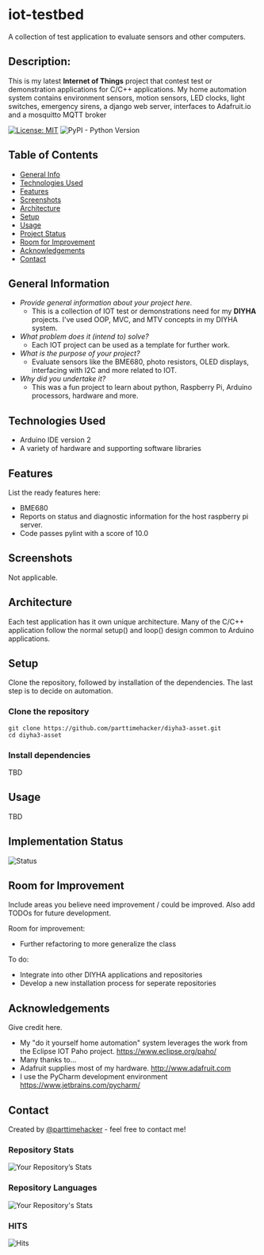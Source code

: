 # iot-testbed
A collection of test application to evaluate sensors and other computers. 
## Description: 
This is my latest **Internet of Things** project that contest test or demonstration applications for C/C++ applications. My home automation system contains environment sensors, motion sensors, LED clocks, light switches, emergency sirens, a django web server, interfaces to Adafruit.io and a mosquitto MQTT broker

[![License: MIT](https://img.shields.io/badge/License-MIT-yellow.svg)](https://opensource.org/licenses/MIT)
![PyPI - Python Version](https://img.shields.io/pypi/pyversions/Django)
## Table of Contents
* [General Info](#general-information)
* [Technologies Used](#technologies-used)
* [Features](#features)
* [Screenshots](#screenshots)
* [Architecture](#architecture)
* [Setup](#setup)
* [Usage](#usage)
* [Project Status](#project-status)
* [Room for Improvement](#room-for-improvement)
* [Acknowledgements](#acknowledgements)
* [Contact](#contact)
## General Information
- *Provide general information about your project here.*
  - This is a collection of IOT test or demonstrations need for my **DIYHA** projects. I've used OOP, MVC, and MTV concepts in my DIYHA system.
- *What problem does it (intend to) solve?*
  - Each IOT project can be used as a template for further work.
- *What is the purpose of your project?*
  - Evaluate sensors like the BME680, photo resistors, OLED displays, interfacing with I2C and more related to IOT.
- *Why did you undertake it?*
  - This was a fun project to learn about python, Raspberry Pi, Arduino processors, hardware and more.
<!-- You don't have to answer all the questions - just the ones relevant to your project. -->
## Technologies Used
- Arduino IDE version 2
- A variety of hardware and supporting software libraries
## Features
List the ready features here:
- BME680 
- Reports on status and diagnostic information for the host raspberry pi server.
- Code passes pylint with a score of 10.0
## Screenshots
Not applicable.
<!-- ![Example screenshot](./diyhadiagram.png)-->
<!-- If you have screenshots you'd like to share, include them here. -->
## Architecture
Each test application has it own unique architecture. Many of the C/C++ application follow the normal setup() and loop() design common to Arduino applications.
<!-- 
![Example screenshot](./diyhadiagram.png)
<!-- If you have screenshots you'd like to share, include them here. -->
## Setup
Clone the repository, followed by installation of the dependencies. The last step is to decide on automation.
### Clone the repository 
```
git clone https://github.com/parttimehacker/diyha3-asset.git
cd diyha3-asset
```
### Install dependencies
TBD
## Usage
TBD
## Implementation Status
![Status](https://progress-bar.dev/80/?title=progress)
## Room for Improvement
Include areas you believe need improvement / could be improved. Also add TODOs for future development.

Room for improvement:
- Further refactoring to more generalize the class

To do:
- Integrate into other DIYHA applications and repositories
- Develop a new installation process for seperate repositories
## Acknowledgements
Give credit here.
- My "do it yourself home automation" system leverages the work from the Eclipse IOT Paho project. https://www.eclipse.org/paho/
- Many thanks to...
- Adafruit supplies most of my hardware. http://www.adafruit.com
- I use the PyCharm development environment https://www.jetbrains.com/pycharm/
## Contact
Created by [@parttimehacker](http://parttimehacker.io/) - feel free to contact me!
### Repository Stats
![Your Repository’s Stats](https://github-readme-stats.vercel.app/api?username=parttimehacker&show_icons=true)
### Repository Languages
![Your Repository's Stats](https://github-readme-stats.vercel.app/api/top-langs/?username=parttimehacker&theme=blue-green)
### HITS
![Hits](https://hitcounter.pythonanywhere.com/count/tag.svg?url=https://github.com/parttimehacker)
<!-- Optional -->
<!-- ## License -->
<!-- This project is open source and available under the [... License](). -->

<!-- You don't have to include all sections - just the one's relevant to your project -->
